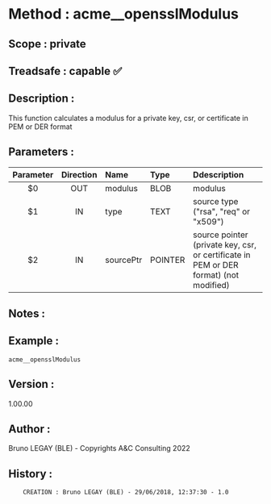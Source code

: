 ﻿# **Method :** acme__opensslModulus
## **Scope :** private
## **Treadsafe :** capable ✅ 
## **Description :** 
This function calculates a modulus for a private key, csr, or certificate in PEM or DER format
## **Parameters :** 
| Parameter | Direction | Name | Type | Ddescription | 
|:----:|:----:|:----|:----|:----| 
| $0 | OUT | modulus | BLOB | modulus | 
| $1 | IN | type | TEXT | source type ("rsa", "req" or "x509") | 
| $2 | IN | sourcePtr | POINTER | source pointer (private key, csr, or certificate in PEM or DER format) (not modified) | 

## **Notes :** 

## **Example :** 
```
acme__opensslModulus
```
## **Version :** 
1.00.00
## **Author :** 
Bruno LEGAY (BLE) - Copyrights A&C Consulting 2022
## **History :** 

        CREATION : Bruno LEGAY (BLE) - 29/06/2018, 12:37:30 - 1.0
